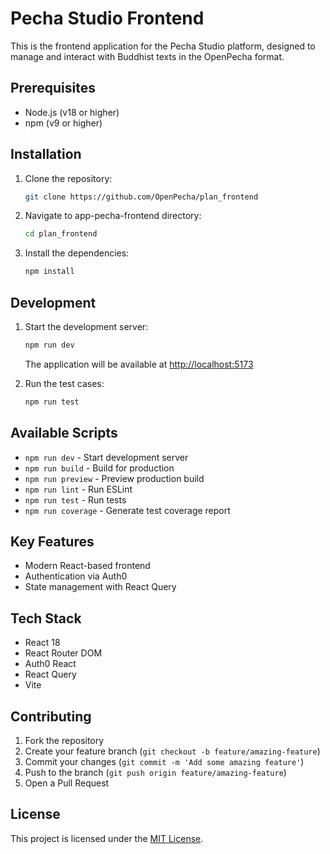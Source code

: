 # Pecha Studio Frontend

This is the frontend application for the Pecha Studio platform, designed to manage and interact with Buddhist texts in the OpenPecha format.

## Prerequisites

- Node.js (v18 or higher)
- npm (v9 or higher)

## Installation

1. Clone the repository:

   ```bash
   git clone https://github.com/OpenPecha/plan_frontend
   ```

2. Navigate to app-pecha-frontend directory:

   ```bash
   cd plan_frontend
   ```

3. Install the dependencies:
   ```bash
   npm install
   ```

## Development

1. Start the development server:

   ```bash
   npm run dev
   ```

   The application will be available at [http://localhost:5173](http://localhost:5173)

2. Run the test cases:
   ```bash
   npm run test
   ```

## Available Scripts

- `npm run dev` - Start development server
- `npm run build` - Build for production
- `npm run preview` - Preview production build
- `npm run lint` - Run ESLint
- `npm run test` - Run tests
- `npm run coverage` - Generate test coverage report

## Key Features

- Modern React-based frontend
- Authentication via Auth0
- State management with React Query

## Tech Stack

- React 18
- React Router DOM
- Auth0 React
- React Query
- Vite

## Contributing

1. Fork the repository
2. Create your feature branch (`git checkout -b feature/amazing-feature`)
3. Commit your changes (`git commit -m 'Add some amazing feature'`)
4. Push to the branch (`git push origin feature/amazing-feature`)
5. Open a Pull Request

## License

This project is licensed under the [MIT License](LICENSE).

